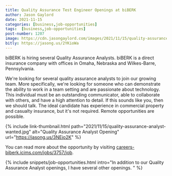 ```yaml
---
title: Quality Assurance Test Engineer Openings at biBERK
author: Jason Gaylord
date: 2021-11-15
categories: [business,job-opportunities]
tags:  [business,job-opportunities]
post-number: 1207
image: https://cdn.jasongaylord.com/images/2021/11/15/quality-assurance-analyst-wanted.jpg
bitly: https://jasong.us/2YKioWa
---
```


biBERK is hiring several Quality Assurance Analysts. biBERK is a direct insurance company with offices in Omaha, Nebraska and Wilkes-Barre, Pennsylvania. 

We're looking for several quality assurance analysts to join our growing team. More specifically, we're looking for someone who can demonstrate the ability to work in a team setting and are passionate about technology. This individual must be an outstanding communicator, able to collaborate with others, and have a high attention to detail. If this sounds like you, then we should talk. The ideal candidate has experience in commercial property and casualty insurance, but it's not required. Remote opportunities are possible.

{% include link-thumbnail.html path="2021/11/15/quality-assurance-analyst-wanted.jpg" alt="Quality Assurance Analyst Opening" url="https://jasong.us/3NEjo2K" %}

You can read more about the opportunity by visiting [careers-biberk.icims.com/jobs/3757/job](https://jasong.us/3NEjo2K).

{% include snippets/job-opportunities.html intro="In addition to our Quality Assurance Analyst openings, I have several other openings. " %}